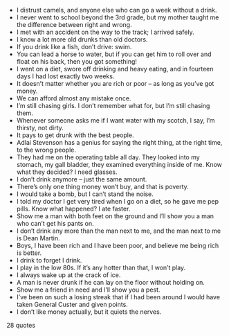  - I distrust camels, and anyone else who can go a week without a drink.
 - I never went to school beyond the 3rd grade, but my mother taught me the difference between right and wrong.
 - I met with an accident on the way to the track; I arrived safely.
 - I know a lot more old drunks than old doctors.
 - If you drink like a fish, don’t drive: swim.
 - You can lead a horse to water, but if you can get him to roll over and float on his back, then you got something!
 - I went on a diet, swore off drinking and heavy eating, and in fourteen days I had lost exactly two weeks.
 - It doesn’t matter whether you are rich or poor – as long as you’ve got money.
 - We can afford almost any mistake once.
 - I’m still chasing girls. I don’t remember what for, but I’m still chasing them.
 - Whenever someone asks me if I want water with my scotch, I say, I’m thirsty, not dirty.
 - It pays to get drunk with the best people.
 - Adlai Stevenson has a genius for saying the right thing, at the right time, to the wrong people.
 - They had me on the operating table all day. They looked into my stomach, my gall bladder, they examined everything inside of me. Know what they decided? I need glasses.
 - I don’t drink anymore – just the same amount.
 - There’s only one thing money won’t buy, and that is poverty.
 - I would take a bomb, but I can’t stand the noise.
 - I told my doctor I get very tired when I go on a diet, so he gave me pep pills. Know what happened? I ate faster.
 - Show me a man with both feet on the ground and I’ll show you a man who can’t get his pants on.
 - I don’t drink any more than the man next to me, and the man next to me is Dean Martin.
 - Boys, I have been rich and I have been poor, and believe me being rich is better.
 - I drink to forget I drink.
 - I play in the low 80s. If it’s any hotter than that, I won’t play.
 - I always wake up at the crack of ice.
 - A man is never drunk if he can lay on the floor without holding on.
 - Show me a friend in need and I’ll show you a pest.
 - I’ve been on such a losing streak that if I had been around I would have taken General Custer and given points.
 - I don’t like money actually, but it quiets the nerves.

28 quotes